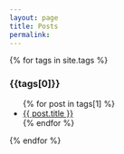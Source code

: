 ```yaml
---
layout: page
title: Posts
permalink:
---
```

{% for tags in site.tags %}
  <h3>{{tags[0]}}</h3>
  <ul>
    {% for post in tags[1] %}
      <li><a href="{{ post.url }}">{{ post.title }}</a></li>
    {% endfor %}
  </ul>
{% endfor %}
